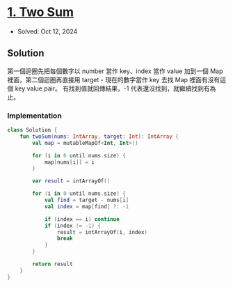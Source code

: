 # [1. Two Sum](https://leetcode.com/problems/two-sum/)

- Solved: Oct 12, 2024

## Solution

第一個迴圈先把每個數字以 number 當作 key、index 當作 value 加到一個 Map 裡面，第二個迴圈再直接用 target - 現在的數字當作 key 去找 Map 裡面有沒有這個 key value pair。
有找到值就回傳結果，-1 代表還沒找到，就繼續找到有為止。

### Implementation

```kotlin
class Solution {
    fun twoSum(nums: IntArray, target: Int): IntArray {
        val map = mutableMapOf<Int, Int>()

        for (i in 0 until nums.size) {
            map[nums[i]] = i
        }

        var result = intArrayOf()

        for (i in 0 until nums.size) {
            val find = target - nums[i]
            val index = map[find] ?: -1

            if (index == i) continue
            if (index != -1) {
                result = intArrayOf(i, index)
                break
            }
        }

        return result
    }
}
```
